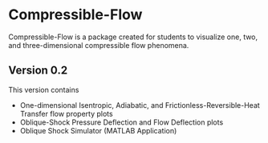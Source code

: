# Compressible-Flow

Compressible-Flow is a package created for students to visualize one, two, and three-dimensional compressible flow phenomena.

## Version 0.2
This version contains
* One-dimensional Isentropic, Adiabatic, and Frictionless-Reversible-Heat Transfer flow property plots
* Oblique-Shock Pressure Deflection and Flow Deflection plots 
* Oblique Shock Simulator (MATLAB Application)




